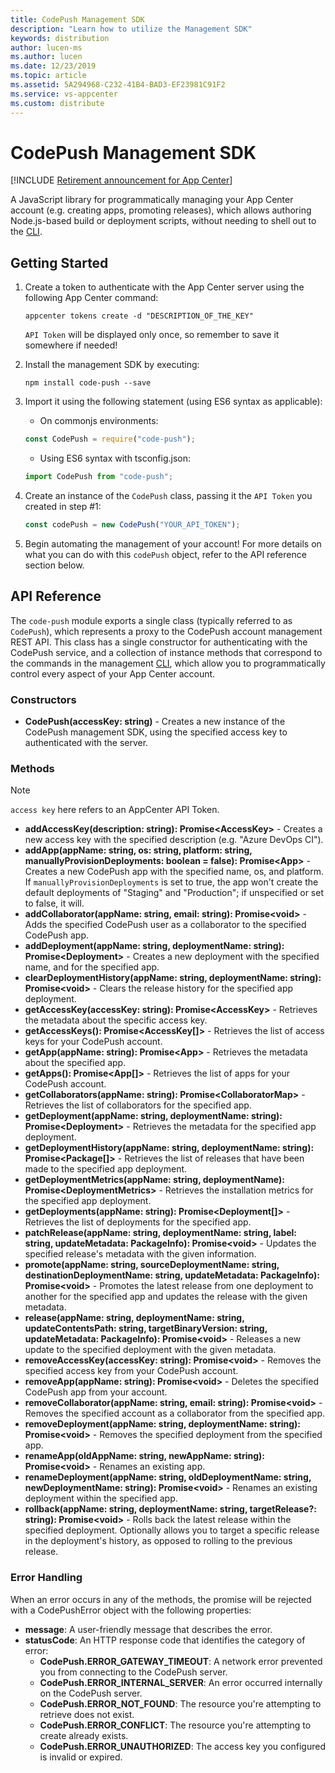 ```yaml
---
title: CodePush Management SDK
description: "Learn how to utilize the Management SDK"
keywords: distribution
author: lucen-ms
ms.author: lucen
ms.date: 12/23/2019
ms.topic: article
ms.assetid: 5A294968-C232-41B4-BAD3-EF23981C91F2
ms.service: vs-appcenter
ms.custom: distribute
---
```


# CodePush Management SDK

[!INCLUDE [Retirement announcement for App Center](~/includes/retirement.md)]

A JavaScript library for programmatically managing your App Center account (e.g. creating apps, promoting releases), which allows authoring Node.js-based build or deployment scripts, without needing to shell out to the [CLI](./CLI.md).

## Getting Started

1. Create a token to authenticate with the App Center server using the following App Center command:

    ```shell
    appcenter tokens create -d "DESCRIPTION_OF_THE_KEY"
    ```

    `API Token` will be displayed only once, so remember to save it somewhere if needed!

2. Install the management SDK by executing:
    
    ```shell
    npm install code-push --save
    ```

3. Import it using the following statement (using ES6 syntax as applicable):
    * On commonjs environments:

    ```javascript
    const CodePush = require("code-push");    
    ```
    
    * Using ES6 syntax with tsconfig.json:

    ```javascript
    import CodePush from "code-push";
    ```

4. Create an instance of the `CodePush` class, passing it the `API Token` you created in step #1:

    ```javascript
    const codePush = new CodePush("YOUR_API_TOKEN");
    ```

5. Begin automating the management of your account! For more details on what you can do with this `codePush` object, refer to the API reference section below.

## API Reference

The `code-push` module exports a single class (typically referred to as `CodePush`), which represents a proxy to the CodePush account management REST API. This class has a single constructor for authenticating with the CodePush service, and a collection of instance methods that correspond to the commands in the management [CLI](~/distribution/codepush/cli.md), which allow you to programmatically control every aspect of your App Center account.

### Constructors

- **CodePush(accessKey: string)** - Creates a new instance of the CodePush management SDK, using the specified access key to authenticated with the server.

### Methods

> [!NOTE]
>  `access key` here refers to an AppCenter API Token.

- **addAccessKey(description: string): Promise&lt;AccessKey&gt;** - Creates a new access key with the specified description (e.g. "Azure DevOps CI").
- **addApp(appName: string, os: string, platform: string, manuallyProvisionDeployments: boolean = false): Promise&lt;App&gt;** - Creates a new CodePush app with the specified name, os, and platform. If `manuallyProvisionDeployments` is set to true, the app won't create the default deployments of "Staging" and "Production"; if unspecified or set to false, it will.
- **addCollaborator(appName: string, email: string): Promise&lt;void&gt;** - Adds the specified CodePush user as a collaborator to the specified CodePush app.
- **addDeployment(appName: string, deploymentName: string): Promise&lt;Deployment&gt;** - Creates a new deployment with the specified name, and for the specified app.
- **clearDeploymentHistory(appName: string, deploymentName: string): Promise&lt;void&gt;** - Clears the release history for the specified app deployment.
- **getAccessKey(accessKey: string): Promise&lt;AccessKey&gt;** - Retrieves the metadata about the specific access key.
- **getAccessKeys(): Promise&lt;AccessKey[]&gt;** - Retrieves the list of access keys for your CodePush account.
- **getApp(appName: string): Promise&lt;App&gt;** - Retrieves the metadata about the specified app.
- **getApps(): Promise&lt;App[]&gt;** - Retrieves the list of apps for your CodePush account.
- **getCollaborators(appName: string): Promise&lt;CollaboratorMap&gt;** - Retrieves the list of collaborators for the specified app.
- **getDeployment(appName: string, deploymentName: string): Promise&lt;Deployment&gt;** - Retrieves the metadata for the specified app deployment.
- **getDeploymentHistory(appName: string, deploymentName: string): Promise&lt;Package[]&gt;** - Retrieves the list of releases that have been made to the specified app deployment.
- **getDeploymentMetrics(appName: string, deploymentName): Promise&lt;DeploymentMetrics&gt;** - Retrieves the installation metrics for the specified app deployment.
- **getDeployments(appName: string): Promise&lt;Deployment[]&gt;** - Retrieves the list of deployments for the specified app.
- **patchRelease(appName: string, deploymentName: string, label: string, updateMetadata: PackageInfo): Promise&lt;void&gt;** - Updates the specified release's metadata with the given information.
- **promote(appName: string, sourceDeploymentName: string, destinationDeploymentName: string, updateMetadata: PackageInfo): Promise&lt;void&gt;** - Promotes the latest release from one deployment to another for the specified app and updates the release with the given metadata.
- **release(appName: string, deploymentName: string, updateContentsPath: string, targetBinaryVersion: string, updateMetadata: PackageInfo): Promise&lt;void&gt;** - Releases a new update to the specified deployment with the given metadata.
- **removeAccessKey(accessKey: string): Promise&lt;void&gt;** - Removes the specified access key from your CodePush account.
- **removeApp(appName: string): Promise&lt;void&gt;** - Deletes the specified CodePush app from your account.
- **removeCollaborator(appName: string, email: string): Promise&lt;void&gt;** - Removes the specified account as a collaborator from the specified app.
- **removeDeployment(appName: string, deploymentName: string): Promise&lt;void&gt;** - Removes the specified deployment from the specified app.
- **renameApp(oldAppName: string, newAppName: string): Promise&lt;void&gt;** - Renames an existing app.
- **renameDeployment(appName: string, oldDeploymentName: string, newDeploymentName: string): Promise&lt;void&gt;** - Renames an existing deployment within the specified app.
- **rollback(appName: string, deploymentName: string, targetRelease?: string): Promise&lt;void&gt;** - Rolls back the latest release within the specified deployment. Optionally allows you to target a specific release in the deployment's history, as opposed to rolling to the previous release.

### Error Handling

When an error occurs in any of the methods, the promise will be rejected with a CodePushError object with the following properties:

- **message**: A user-friendly message that describes the error.
- **statusCode**: An HTTP response code that identifies the category of error:
  - **CodePush.ERROR_GATEWAY_TIMEOUT**: A network error prevented you from connecting to the CodePush server.
  - **CodePush.ERROR_INTERNAL_SERVER**: An error occurred internally on the CodePush server.
  - **CodePush.ERROR_NOT_FOUND**: The resource you're attempting to retrieve does not exist.
  - **CodePush.ERROR_CONFLICT**: The resource you're attempting to create already exists.
  - **CodePush.ERROR_UNAUTHORIZED**: The access key you configured is invalid or expired.
